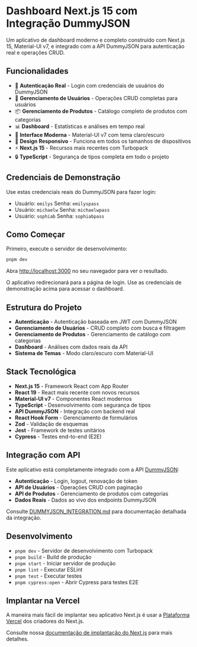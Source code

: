 # Dashboard Next.js 15 com Integração DummyJSON

Um aplicativo de dashboard moderno e completo construído com Next.js 15, Material-UI v7, e integrado com a API DummyJSON para autenticação real e operações CRUD.

## Funcionalidades

- 🔐 **Autenticação Real** - Login com credenciais de usuários do DummyJSON
- 👥 **Gerenciamento de Usuários** - Operações CRUD completas para usuários
- 📦 **Gerenciamento de Produtos** - Catálogo completo de produtos com categorias
- 📊 **Dashboard** - Estatísticas e análises em tempo real
- 🎨 **Interface Moderna** - Material-UI v7 com tema claro/escuro
- 📱 **Design Responsivo** - Funciona em todos os tamanhos de dispositivos
- ⚡ **Next.js 15** - Recursos mais recentes com Turbopack
- 🔒 **TypeScript** - Segurança de tipos completa em todo o projeto

## Credenciais de Demonstração

Use estas credenciais reais do DummyJSON para fazer login:
- Usuário: `emilys` Senha: `emilyspass`
- Usuário: `michaelw` Senha: `michaelwpass`
- Usuário: `sophiab` Senha: `sophiabpass`

## Como Começar

Primeiro, execute o servidor de desenvolvimento:

```bash
pnpm dev
```

Abra [http://localhost:3000](http://localhost:3000) no seu navegador para ver o resultado.

O aplicativo redirecionará para a página de login. Use as credenciais de demonstração acima para acessar o dashboard.

## Estrutura do Projeto

- **Autenticação** - Autenticação baseada em JWT com DummyJSON
- **Gerenciamento de Usuários** - CRUD completo com busca e filtragem
- **Gerenciamento de Produtos** - Gerenciamento de catálogo com categorias
- **Dashboard** - Análises com dados reais da API
- **Sistema de Temas** - Modo claro/escuro com Material-UI

## Stack Tecnológica

- **Next.js 15** - Framework React com App Router
- **React 19** - React mais recente com novos recursos
- **Material-UI v7** - Componentes React modernos
- **TypeScript** - Desenvolvimento com segurança de tipos
- **API DummyJSON** - Integração com backend real
- **React Hook Form** - Gerenciamento de formulários
- **Zod** - Validação de esquemas
- **Jest** - Framework de testes unitários
- **Cypress** - Testes end-to-end (E2E)

## Integração com API

Este aplicativo está completamente integrado com a API [DummyJSON](https://dummyjson.com):

- **Autenticação** - Login, logout, renovação de token
- **API de Usuários** - Operações CRUD com paginação
- **API de Produtos** - Gerenciamento de produtos com categorias
- **Dados Reais** - Dados ao vivo dos endpoints DummyJSON

Consulte [DUMMYJSON_INTEGRATION.md](./DUMMYJSON_INTEGRATION.md) para documentação detalhada da integração.

## Desenvolvimento

- `pnpm dev` - Servidor de desenvolvimento com Turbopack
- `pnpm build` - Build de produção
- `pnpm start` - Iniciar servidor de produção
- `pnpm lint` - Executar ESLint
- `pnpm test` - Executar testes
- `pnpm cypress:open` - Abrir Cypress para testes E2E

## Implantar na Vercel

A maneira mais fácil de implantar seu aplicativo Next.js é usar a [Plataforma Vercel](https://vercel.com/new?utm_medium=default-template&filter=next.js&utm_source=create-next-app&utm_campaign=create-next-app-readme) dos criadores do Next.js.

Consulte nossa [documentação de implantação do Next.js](https://nextjs.org/docs/app/building-your-application/deploying) para mais detalhes.